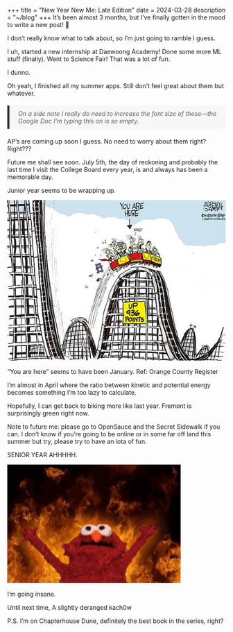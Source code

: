 +++
title = "New Year New Me: Late Edition"
date = 2024-03-28
description = "~/blog"
+++
It’s been almost 3 months, but I’ve finally gotten in the mood to write a new post! 👏

I don’t really know what to talk about, so I’m just going to ramble I guess.

I uh, started a new internship at Daewoong Academy! Done some more ML stuff (finally). Went to Science Fair! That was a lot of fun.

I dunno.

Oh yeah, I finished all my summer apps. Still don’t feel great about them but whatever.

<blockquote style="margin: 20px 0; padding: 10px 20px; background-color: #f7f7f7; border-left: 5px solid #333;font-style: italic;">On a side note I really do need to increase the font size of these—the Google Doc I’m typing this on is so empty.</blockquote>

AP’s are coming up soon I guess. No need to worry about them right? Right???

Future me shall see soon. July 5th, the day of reckoning and probably the last time I visit the College Board every year, is and always has been a memorable day.

Junior year seems to be wrapping up.

![Tux, the Linux mascot](/blog/roller.webp)

“You are here” seems to have been January. Ref: Orange County Register

I’m almost in April where the ratio between kinetic and potential energy becomes something I’m too lazy to calculate.

Hopefully, I can get back to biking more like last year. Fremont is surprisingly green right now.

Note to future me: please go to OpenSauce and the Secret Sidewalk if you can. I don’t know if you’re going to be online or in some far off land this summer but try, please try to have an iota of fun.

SENIOR YEAR AHHHHH.

![Tux, the Linux mascot](/blog/elmo.gif)

I’m going insane.


Until next time,
A slightly deranged kach0w


P.S. I’m on Chapterhouse Dune, definitely the best book in the series, right?